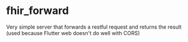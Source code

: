 # fhir_forward
Very simple server that forwards a restful request and returns the result (used because Flutter web doesn't do well with CORS)
